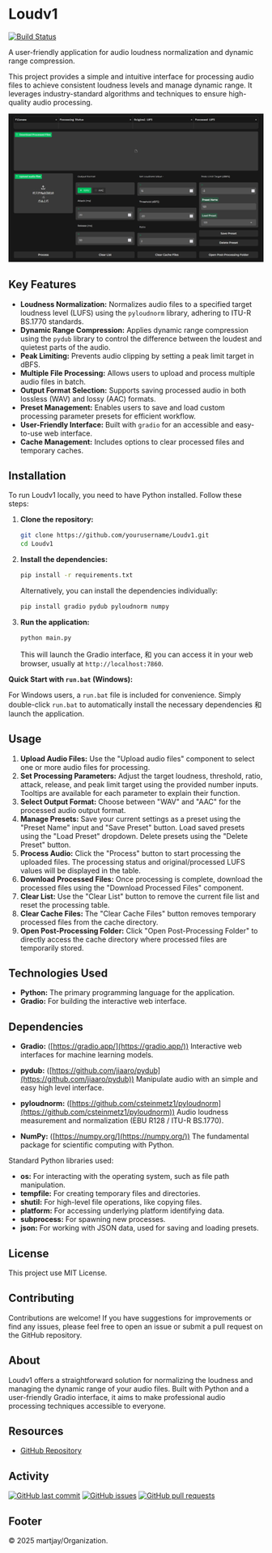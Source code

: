 # Loudv1

[![Build Status](https://img.shields.io/badge/build-passing-brightgreen.svg)](https://github.com/martjay/Loudv1/actions)

A user-friendly application for audio loudness normalization and dynamic range compression.

This project provides a simple and intuitive interface for processing audio files to achieve consistent loudness levels and manage dynamic range. It leverages industry-standard algorithms and techniques to ensure high-quality audio processing.

![demo](https://raw.githubusercontent.com/martjay/Loudv1/refs/heads/main/image.jpg)

## Key Features

* **Loudness Normalization:**  Normalizes audio files to a specified target loudness level (LUFS) using the `pyloudnorm` library, adhering to ITU-R BS.1770 standards.
* **Dynamic Range Compression:** Applies dynamic range compression using the `pydub` library to control the difference between the loudest and quietest parts of the audio.
* **Peak Limiting:** Prevents audio clipping by setting a peak limit target in dBFS.
* **Multiple File Processing:** Allows users to upload and process multiple audio files in batch.
* **Output Format Selection:** Supports saving processed audio in both lossless (WAV) and lossy (AAC) formats.
* **Preset Management:** Enables users to save and load custom processing parameter presets for efficient workflow.
* **User-Friendly Interface:** Built with `gradio` for an accessible and easy-to-use web interface.
* **Cache Management:** Includes options to clear processed files and temporary caches.

## Installation

To run Loudv1 locally, you need to have Python installed. Follow these steps:

1. **Clone the repository:**
   ```bash
   git clone https://github.com/yourusername/Loudv1.git
   cd Loudv1
   ```

2. **Install the dependencies:**
   ```bash
   pip install -r requirements.txt
   ```
   Alternatively, you can install the dependencies individually:
   ```bash
   pip install gradio pydub pyloudnorm numpy
   ```

3. **Run the application:**
   ```bash
   python main.py
   ```
   This will launch the Gradio interface, 和 you can access it in your web browser, usually at `http://localhost:7860`.

**Quick Start with `run.bat` (Windows):**

For Windows users, a `run.bat` file is included for convenience. Simply double-click `run.bat` to automatically install the necessary dependencies 和 launch the application. 

## Usage

1. **Upload Audio Files:** Use the "Upload audio files" component to select one or more audio files for processing.
2. **Set Processing Parameters:** Adjust the target loudness, threshold, ratio, attack, release, and peak limit target using the provided number inputs. Tooltips are available for each parameter to explain their function.
3. **Select Output Format:** Choose between "WAV" and "AAC" for the processed audio output format.
4. **Manage Presets:** Save your current settings as a preset using the "Preset Name" input and "Save Preset" button. Load saved presets using the "Load Preset" dropdown. Delete presets using the "Delete Preset" button.
5. **Process Audio:** Click the "Process" button to start processing the uploaded files. The processing status and original/processed LUFS values will be displayed in the table.
6. **Download Processed Files:** Once processing is complete, download the processed files using the "Download Processed Files" component.
7. **Clear List:** Use the "Clear List" button to remove the current file list and reset the processing table.
8. **Clear Cache Files:** The "Clear Cache Files" button removes temporary processed files from the cache directory.
9. **Open Post-Processing Folder:** Click "Open Post-Processing Folder" to directly access the cache directory where processed files are temporarily stored.

## Technologies Used

* **Python:** The primary programming language for the application.
* **Gradio:**  For building the interactive web interface.

## Dependencies

* **Gradio:** ([https://gradio.app/](https://gradio.app/))
    Interactive web interfaces for machine learning models.

* **pydub:** ([https://github.com/jiaaro/pydub](https://github.com/jiaaro/pydub))
    Manipulate audio with an simple and easy high level interface.

* **pyloudnorm:** ([https://github.com/csteinmetz1/pyloudnorm](https://github.com/csteinmetz1/pyloudnorm))
    Audio loudness measurement and normalization (EBU R128 / ITU-R BS.1770).

* **NumPy:** ([https://numpy.org/](https://numpy.org/))
    The fundamental package for scientific computing with Python.

Standard Python libraries used:

* **os:** For interacting with the operating system, such as file path manipulation.
* **tempfile:** For creating temporary files and directories.
* **shutil:** For high-level file operations, like copying files.
* **platform:** For accessing underlying platform identifying data.
* **subprocess:** For spawning new processes.
* **json:** For working with JSON data, used for saving and loading presets.

## License

This project use MIT License.

## Contributing

Contributions are welcome! If you have suggestions for improvements or find any issues, please feel free to open an issue or submit a pull request on the GitHub repository.

## About

Loudv1 offers a straightforward solution for normalizing the loudness and managing the dynamic range of your audio files. Built with Python and a user-friendly Gradio interface, it aims to make professional audio processing techniques accessible to everyone.

## Resources

* [GitHub Repository](https://github.com/martjay/Loudv1)

## Activity

[![GitHub last commit](https://img.shields.io/github/last-commit/martjay/Loudv1)](https://github.com/martjay/Loudv1/commits/main)
[![GitHub issues](https://img.shields.io/github/issues/martjay/Loudv1)](https://github.com/martjay/Loudv1/issues)
[![GitHub pull requests](https://img.shields.io/github/pulls/martjay/Loudv1)](https://github.com/martjay/Loudv1/pulls)

## Footer

© 2025 martjay/Organization.
